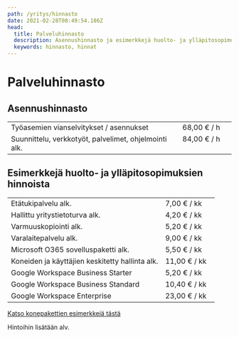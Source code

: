 ```yaml
---
path: /yritys/hinnasto
date: 2021-02-28T08:49:54.186Z
head:
  title: Palveluhinnasto
  description: Asennushinnasto ja esimerkkejä huolto- ja ylläpitosopimusten hinnoista
  keywords: hinnasto, hinnat
---
```

# Palveluhinnasto

## Asennushinnasto

|                                                       |               |
| ----------------------------------------------------- | ------------- |
| Työasemien vianselvitykset / asennukset               | 68,00 € / h   |
| Suunnittelu, verkkotyöt, palvelimet, ohjelmointi alk. | 84,00 € / h   |

## Esimerkkejä huolto- ja ylläpitosopimuksien hinnoista

|                                                 |               |
| ----------------------------------------------- | ------------- |
| Etätukipalvelu alk.                             | 7,00 € / kk   |
| Hallittu yritystietoturva alk.                  | 4,20 € / kk   |
| Varmuuskopiointi alk.                           | 5,20 € / kk   |
| Varalaitepalvelu alk.                           | 9,00 € / kk   |
| Microsoft O365 sovelluspaketti alk.             | 5,50 € / kk   |
| Koneiden ja käyttäjien keskitetty hallinta alk. | 11,00 € / kk  |
| Google Workspace Business Starter               | 5,20 € / kk   |
| Google Workspace Business Standard              | 10,40 € / kk  |
| Google Workspace Enterprise                     | 23,00 € / kk  |

<a href="/tietokone-leasing-esimerkkipaketit">Katso konepakettien esimerkkejä tästä</a>

Hintoihin lisätään alv.